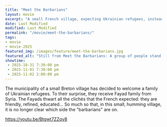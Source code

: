 ```yaml
---
title: "Meet the Barbarians"
layout: movie
excerpt: "A small French village, expecting Ukrainian refugees, instead receive a Syrian family."
date: Last Modified
modified: Last Modified
permalink: "/movie/meet-the-barbarians/"
tags: 
- movie
- movie-2025
featured_img: /images/feature/meet-the-barbarians.jpg
featured_alt: "Still from Meet the Barbarians: A group of people stand in a street, looking like they're expecting something."
showtime: 
 - 2025-10-31 7:30:00 pm
 - 2025-11-01 7:30:00 pm
 - 2025-11-02 2:00:00 pm
---
```


The municipality of a small Breton village has decided to welcome a family of Ukrainian refugees. To their surprise, they receive Fayad family from Syria. The Fayads thwart all the clichés that the French expected: they are friendly, refined, educated… So much so that, in this small, humming village, it is no longer clear which side the "barbarians" are on.

https://youtu.be/Btgwt7ZZqy8
